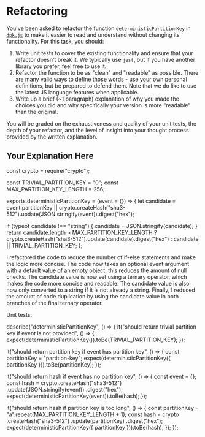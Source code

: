 # Refactoring

You've been asked to refactor the function `deterministicPartitionKey` in [`dpk.js`](dpk.js) to make it easier to read and understand without changing its functionality. For this task, you should:

1. Write unit tests to cover the existing functionality and ensure that your refactor doesn't break it. We typically use `jest`, but if you have another library you prefer, feel free to use it.
2. Refactor the function to be as "clean" and "readable" as possible. There are many valid ways to define those words - use your own personal definitions, but be prepared to defend them. Note that we do like to use the latest JS language features when applicable.
3. Write up a brief (~1 paragraph) explanation of why you made the choices you did and why specifically your version is more "readable" than the original.

You will be graded on the exhaustiveness and quality of your unit tests, the depth of your refactor, and the level of insight into your thought process provided by the written explanation.

## Your Explanation Here
const crypto = require("crypto");

const TRIVIAL_PARTITION_KEY = "0";
const MAX_PARTITION_KEY_LENGTH = 256;

exports.deterministicPartitionKey = (event = {}) => {
  let candidate = event.partitionKey || 
    crypto.createHash("sha3-512").update(JSON.stringify(event)).digest("hex");
  
  if (typeof candidate !== "string") {
    candidate = JSON.stringify(candidate);
  }
  return candidate.length > MAX_PARTITION_KEY_LENGTH ?
    crypto.createHash("sha3-512").update(candidate).digest("hex") :
    candidate || TRIVIAL_PARTITION_KEY;
};


I refactored the code to reduce the number of if-else statements and make the logic more concise. The code now takes an optional event argument with a default value of an empty object, this reduces the amount of null checks. The candidate value is now set using a ternary operator, which makes the code more concise and readable. The candidate value is also now only converted to a string if it is not already a string. Finally, I reduced the amount of code duplication by using the candidate value in both branches of the final ternary operator.

Unit tests:

describe("deterministicPartitionKey", () => {
  it("should return trivial partition key if event is not provided", () => {
    expect(deterministicPartitionKey()).toBe(TRIVIAL_PARTITION_KEY);
  });
  
  it("should return partition key if event has partition key", () => {
    const partitionKey = "partition-key";
    expect(deterministicPartitionKey({ partitionKey })).toBe(partitionKey);
  });
  
  it("should return hash if event has no partition key", () => {
    const event = {};
    const hash = crypto
      .createHash("sha3-512")
      .update(JSON.stringify(event))
      .digest("hex");
    expect(deterministicPartitionKey(event)).toBe(hash);
  });
  
  it("should return hash if partition key is too long", () => {
    const partitionKey = "a".repeat(MAX_PARTITION_KEY_LENGTH + 1);
    const hash = crypto
      .createHash("sha3-512")
      .update(partitionKey)
      .digest("hex");
    expect(deterministicPartitionKey({ partitionKey })).toBe(hash);
  });
});
